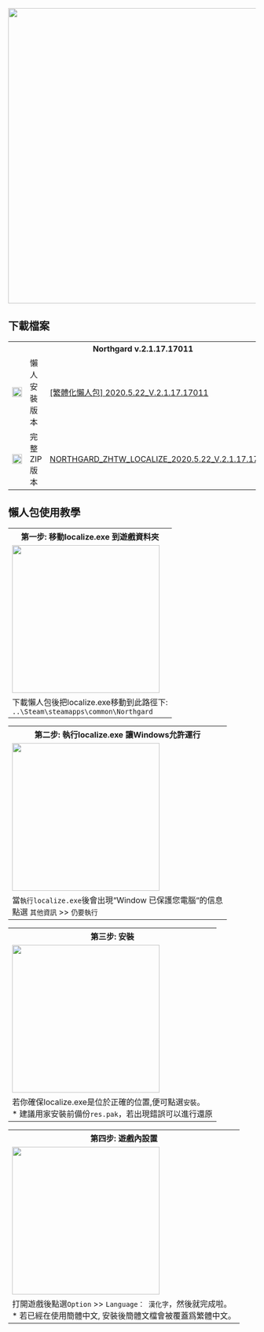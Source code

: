 <dl>
<img src="https://kylema.mynetgear.com/gorillakelvin/image/other/desc0.png" width="600">
</dl>

## 下載檔案
<dl>
<table>
  <tr>
    <th colspan="3">Northgard v.2.1.17.17011</th>
  </tr>
  <tr>
    <td><img src="https://kylema.mynetgear.com/gorillakelvin/image/other/download.png" width="20"></td>
    <td>懶人安裝版本</td>
    <td><a href="https://github.com/gorillakelvin/Northgard_ZH-TW/raw/master/localize.exe">[繁體化懶人包] 2020.5.22_V.2.1.17.17011</a></td>
  </tr>
  <tr>
    <td><img src="https://kylema.mynetgear.com/gorillakelvin/image/other/download.png" width="20"></td>
    <td>完整ZIP版本</td>
    <td><a href="https://github.com/gorillakelvin/Northgard_ZH-TW/archive/master.zip">NORTHGARD_ZHTW_LOCALIZE_2020.5.22_V.2.1.17.17011</a></td>
  </tr>
</table>
</dl>

## 懶人包使用教學
<dl>
<table>
 <tr>
  <th>第一步: 移動localize.exe 到遊戲資料夾</th>
 </tr>
 <td><img src="https://kylema.mynetgear.com/gorillakelvin/image/other/desc1.png" height="300"></td>
 </tr>
 <tr>
  <td>下載懶人包後把localize.exe移動到此路徑下:<br><code>..\Steam\steamapps\common\Northgard</code>
  </td>
 </tr>
</dl>

<dl>
<table>
 <tr>
  <th>第二步: 執行localize.exe 讓Windows允許運行</th>
 </tr>
 <td><img src="https://kylema.mynetgear.com/gorillakelvin/image/other/desc2.png" height="300"></td>
 </tr>
 <tr>
  <td>當<code>執行localize.exe</code>後會出現“Window 已保護您電腦“的信息<br>
  點選 <code>其他資訊</code> >> <code>仍要執行</code> 
  </td>
 </tr>
</dl>

<dl>
<table>
 <tr>
  <th>第三步: 安裝</th>
 </tr>
 <td><img src="https://kylema.mynetgear.com/gorillakelvin/image/other/desc3.png" height="300"></td>
 </tr>
 <tr>
  <td>若你確保localize.exe是位於正確的位置,便可點選<code>安裝</code>。 <br>
  * 建議用家安裝前備份<code>res.pak</code>，若出現錯誤可以進行還原
  </td>
 </tr>
</dl>

<dl>
<table>
 <tr>
  <th>第四步: 遊戲內設置</th>
 </tr>
 <td><img src="https://kylema.mynetgear.com/gorillakelvin/image/other/desc4.png" height="300"></td>
 </tr>
 <tr>
  <td>打開遊戲後點選<code>Option</code> >> <code>Language： 漢化字</code>，然後就完成啦。 <br>
  * 若已經在使用簡體中文, 安裝後簡體文檔會被覆蓋爲繁體中文。
  </td>
 </tr>
</dl>

